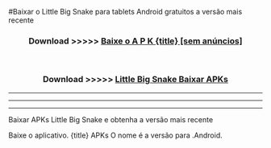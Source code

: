 #Baixar o Little Big Snake   para tablets Android gratuitos a versão mais recente


<div align="center">
<h3>Download >>>>> <a href="https://pt-web.web.app/?pt= {title}">Baixe o A P K {title} [sem anúncios]</a></h3><br>

<h3>Download >>>>> <a href="https://pt-web.web.app/?pt= {title}">Little Big Snake  Baixar APKs</a></h3>
</div>

----------------------------------------------------------

----------------------------------------------------------

----------------------------------------------------------

Baixar APKs Little Big Snake  e obtenha a versão mais recente

Baixe o aplicativo. {title} APKs O nome é a versão para .Android.


